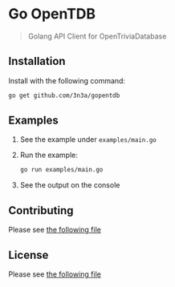 # Go OpenTDB

> Golang API Client for OpenTriviaDatabase

## Installation

Install with the following command:

```bash
go get github.com/3n3a/gopentdb
```

## Examples

1. See the example under `examples/main.go`
2. Run the example:

   ```bash
   go run examples/main.go
   ```

3. See the output on the console

## Contributing

Please see [the following file](./CONTRIBUTING.md)

## License

Please see [the following file](./LICENSE)
